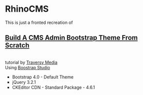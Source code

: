 # RhinoCMS
This is just a fronted recreation of 
<h2> <a href = "https://www.youtube.com/watch?v=pXbEcGUtHgo"> Build A CMS Admin Bootstrap Theme From Scratch <a/> </h2>
<br> tutorial by <a href = "https://www.youtube.com/user/TechGuyWeb/"> Traversy Media</a>
<br>Using <a href = "https://bootstrapstudio.io/"> Boostrap Studio </a>
<br>
<ul style="list-style-type:square;">
  <li>Bootstrap 4.0 - Default Theme</li>
  <li>jQuery 3.2.1</li>
  <li>CKEditor CDN - Standard Package - 4.6.1 </li>
</ul>
